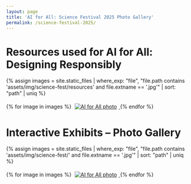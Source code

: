 ```yaml
---
layout: page
title: 'AI for All: Science Festival 2025 Photo Gallery'
permalink: /science-festival-2025/
---
```


# Resources used for AI for All: Designing Responsibly 

{% assign images = site.static_files 
  | where_exp: "file", "file.path contains 'assets/img/science-fest/resources' and file.extname == '.jpg'" 
  | sort: "path" 
  | uniq 
%}
<div class="gallery">
  {% for image in images %}
    <a href="{{ site.baseurl }}{{ image.path }}">
      <img src="{{ site.baseurl }}{{ image.path }}" alt="AI for All photo" style="max-width: 200px; margin: 5px;">
    </a>
  {% endfor %}
</div>

# Interactive Exhibits – Photo Gallery

{% assign images = site.static_files 
  | where_exp: "file", "file.path contains 'assets/img/science-fest/' and file.extname == '.jpg'" 
  | sort: "path" 
  | uniq 
%}
<div class="gallery">
  {% for image in images %}
    <a href="{{ site.baseurl }}{{ image.path }}">
      <img src="{{ site.baseurl }}{{ image.path }}" alt="AI for All photo" style="max-width: 200px; margin: 5px;">
    </a>
  {% endfor %}
</div>
